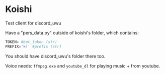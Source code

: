 # Koishi
Test client for discord_uwu

Have a "pers_data.py" outside of koishi's folder, which contains:

```python
TOKEN= #bot_token (str)
PREFIX='k!' #prefix (str)
```

You should have discord_uwu's folder there too.

Voice needs:
`ffmpeg.exe` and `youtube_dl` for playing music + from youtube.
